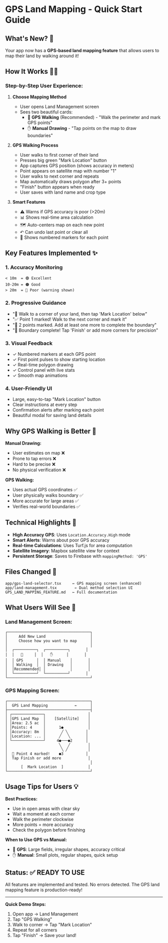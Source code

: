 # GPS Land Mapping - Quick Start Guide

## What's New? 🎉

Your app now has a **GPS-based land mapping feature** that allows users to map their land by walking around it!

## How It Works 🚶‍♂️

### Step-by-Step User Experience:

1. **Choose Mapping Method**
   - User opens Land Management screen
   - Sees two beautiful cards:
     - 🧭 **GPS Walking** (Recommended) - "Walk the perimeter and mark GPS points"
     - ✋ **Manual Drawing** - "Tap points on the map to draw boundaries"

2. **GPS Walking Process**
   - User walks to first corner of their land
   - Presses big green "Mark Location" button
   - App captures GPS position (shows accuracy in meters)
   - Point appears on satellite map with number "1"
   - User walks to next corner and repeats
   - Map automatically draws polygon after 3+ points
   - "Finish" button appears when ready
   - User saves with land name and crop type

3. **Smart Features**
   - ⚠️ Warns if GPS accuracy is poor (>20m)
   - 📊 Shows real-time area calculation
   - 🗺️ Auto-centers map on each new point
   - ↶ Can undo last point or clear all
   - 📍 Shows numbered markers for each point

## Key Features Implemented ✨

### 1. Accuracy Monitoring
```
< 10m  = 🟢 Excellent
10-20m = 🟠 Good  
> 20m  = 🔴 Poor (warning shown)
```

### 2. Progressive Guidance
- "📍 Walk to a corner of your land, then tap 'Mark Location' below"
- "✅ Point 1 marked! Walk to the next corner and mark it"
- "🎯 2 points marked. Add at least one more to complete the boundary"
- "🎉 Boundary complete! Tap 'Finish' or add more corners for precision"

### 3. Visual Feedback
- ✓ Numbered markers at each GPS point
- ✓ First point pulses to show starting location
- ✓ Real-time polygon drawing
- ✓ Control panel with live stats
- ✓ Smooth map animations

### 4. User-Friendly UI
- Large, easy-to-tap "Mark Location" button
- Clear instructions at every step
- Confirmation alerts after marking each point
- Beautiful modal for saving land details

## Why GPS Walking is Better 🎯

**Manual Drawing:**
- User estimates on map ❌
- Prone to tap errors ❌
- Hard to be precise ❌
- No physical verification ❌

**GPS Walking:**
- Uses actual GPS coordinates ✅
- User physically walks boundary ✅
- More accurate for large areas ✅
- Verifies real-world boundaries ✅

## Technical Highlights 🔧

- **High Accuracy GPS**: Uses `Location.Accuracy.High` mode
- **Smart Alerts**: Warns about poor GPS accuracy
- **Real-time Calculations**: Uses Turf.js for area computation
- **Satellite Imagery**: Mapbox satellite view for context
- **Persistent Storage**: Saves to Firebase with `mappingMethod: 'GPS'`

## Files Changed 📁

```
app/gps-land-selector.tsx     ← GPS mapping screen (enhanced)
app/land-management.tsx        ← Dual method selection UI
GPS_LAND_MAPPING_FEATURE.md   ← Full documentation
```

## What Users Will See 👀

### Land Management Screen:
```
┌─────────────────────────────────────┐
│     Add New Land                    │
│     Choose how you want to map      │
│                                     │
│  ┌──────────┐  ┌──────────┐       │
│  │   🧭     │  │   ✋      │       │
│  │ GPS      │  │ Manual    │       │
│  │ Walking  │  │ Drawing   │       │
│  │Recommended│ │           │       │
│  └──────────┘  └──────────┘       │
└─────────────────────────────────────┘
```

### GPS Mapping Screen:
```
┌─────────────────────────────────────┐
│  GPS Land Mapping            ←      │
├─────────────────────────────────────┤
│ ┌──────────────┐                   │
│ │GPS Land Map  │    [Satellite]    │
│ │Area: 2.5 ac  │                   │
│ │Points: 4     │      1●           │
│ │Accuracy: 8m  │       ╱ ╲        │
│ │Location: ... │      ╱   ╲       │
│ └──────────────┘     4●───●2      │
│                       ╲   ╱        │
│                        ╲ ╱         │
│  📍 Point 4 marked!    ●3          │
│  Tap Finish or add more            │
│                                     │
│      [  Mark Location  ]           │
└─────────────────────────────────────┘
```

## Usage Tips for Users 💡

**Best Practices:**
- Use in open areas with clear sky
- Wait a moment at each corner
- Walk the perimeter clockwise
- More points = more accuracy
- Check the polygon before finishing

**When to Use GPS vs Manual:**
- 🧭 **GPS**: Large fields, irregular shapes, accuracy critical
- ✋ **Manual**: Small plots, regular shapes, quick setup

## Status: ✅ READY TO USE

All features are implemented and tested. No errors detected. The GPS land mapping feature is production-ready!

---

**Quick Demo Steps:**
1. Open app → Land Management
2. Tap "GPS Walking" 
3. Walk to corner → Tap "Mark Location"
4. Repeat for all corners
5. Tap "Finish" → Save your land!
